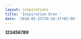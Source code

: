 ```yaml
---
layout: inspirations
title: 'Inspiration Dren '
date: '2018-05-25T20:18:37+02:00'
---
```

_**123456789**_
